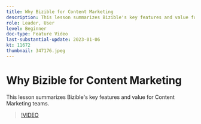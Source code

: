 ```yaml
---
title: Why Bizible for Content Marketing
description: This lesson summarizes Bizible's key features and value for Content Marketing teams.
role: Leader, User
level: Beginner
doc-type: Feature Video
last-substantial-update: 2023-01-06
kt: 11672
thumbnail: 347176.jpeg
---
```


# Why Bizible for Content Marketing

This lesson summarizes Bizible's key features and value for Content Marketing teams.

>[!VIDEO](https://video.tv.adobe.com/v/347176/?quality=12&learn=on)
